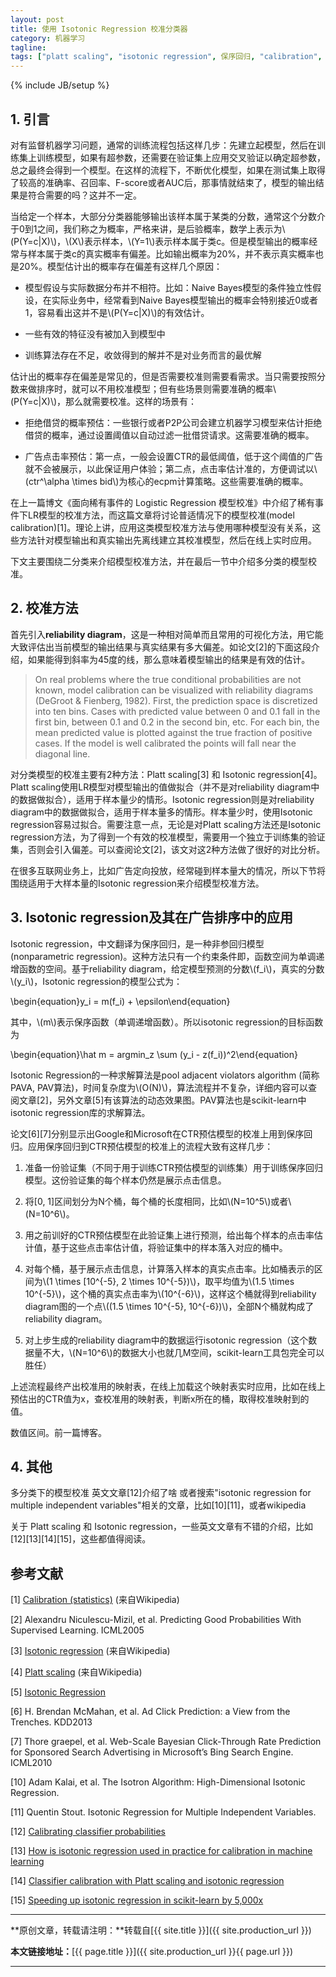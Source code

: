```yaml
---
layout: post
title: 使用 Isotonic Regression 校准分类器
category: 机器学习
tagline: 
tags: ["platt scaling", "isotonic regression", 保序回归, "calibration", 校准]
---
```

{% include JB/setup %}

## 1. 引言

对有监督机器学习问题，通常的训练流程包括这样几步：先建立起模型，然后在训练集上训练模型，如果有超参数，还需要在验证集上应用交叉验证以确定超参数，总之最终会得到一个模型。在这样的流程下，不断优化模型，如果在测试集上取得了较高的准确率、召回率、F-score或者AUC后，那事情就结束了，模型的输出结果是符合需要的吗？这并不一定。

当给定一个样本，大部分分类器能够输出该样本属于某类的分数，通常这个分数介于0到1之间，我们称之为概率，严格来讲，是后验概率，数学上表示为\\(P(Y=c\|X)\\)，\\(X\\)表示样本，\\(Y=1\\)表示样本属于类c。但是模型输出的概率经常与样本属于类c的真实概率有偏差。比如输出概率为20%，并不表示真实概率也是20%。模型估计出的概率存在偏差有这样几个原因：

+ 模型假设与实际数据分布并不相符。比如：Naive Bayes模型的条件独立性假设，在实际业务中，经常看到Naive Bayes模型输出的概率会特别接近0或者1，容易看出这并不是\\(P(Y=c\|X)\\)的有效估计。

+ 一些有效的特征没有被加入到模型中

+ 训练算法存在不足，收敛得到的解并不是对业务而言的最优解

估计出的概率存在偏差是常见的，但是否需要校准则需要看需求。当只需要按照分数来做排序时，就可以不用校准模型；但有些场景则需要准确的概率\\(P(Y=c\|X)\\)，那么就需要校准。这样的场景有：

+ 拒绝借贷的概率预估：一些银行或者P2P公司会建立机器学习模型来估计拒绝借贷的概率，通过设置阈值以自动过滤一批借贷请求。这需要准确的概率。

+ 广告点击率预估：第一点，一般会设置CTR的最低阈值，低于这个阈值的广告就不会被展示，以此保证用户体验；第二点，点击率估计准的，方便调试以\\(ctr^\alpha \times bid\\)为核心的ecpm计算策略。这些需要准确的概率。

在上一篇博文《面向稀有事件的 Logistic Regression 模型校准》中介绍了稀有事件下LR模型的校准方法，而这篇文章将讨论普适情况下的模型校准(model calibration)[1]。理论上讲，应用这类模型校准方法与使用哪种模型没有关系，这些方法针对模型输出和真实输出先离线建立其校准模型，然后在线上实时应用。

下文主要围绕二分类来介绍模型校准方法，并在最后一节中介绍多分类的模型校准。

## 2. 校准方法

首先引入**reliability diagram**，这是一种相对简单而且常用的可视化方法，用它能大致评估出当前模型的输出结果与真实结果有多大偏差。如论文[2]的下面这段介绍，如果能得到斜率为45度的线，那么意味着模型输出的结果是有效的估计。

> On real problems where the true conditional probabilities are not known, model calibration can be visualized with reliability diagrams (DeGroot & Fienberg, 1982). First, the prediction space is discretized into ten bins. Cases with predicted value between 0 and 0.1 fall in the first bin, between 0.1 and 0.2 in the second bin, etc.
For each bin, the mean predicted value is plotted against the true fraction of positive cases. If the model is well calibrated the points will fall near the diagonal line.

对分类模型的校准主要有2种方法：Platt scaling[3] 和 Isotonic regression[4]。Platt scaling使用LR模型对模型输出的值做拟合（并不是对reliability diagram中的数据做拟合），适用于样本量少的情形。Isotonic regression则是对reliability diagram中的数据做拟合，适用于样本量多的情形。样本量少时，使用Isotonic regression容易过拟合。需要注意一点，无论是对Platt scaling方法还是Isotonic regression方法，为了得到一个有效的校准模型，需要用一个独立于训练集的验证集，否则会引入偏差。可以查阅论文[2]，该文对这2种方法做了很好的对比分析。

在很多互联网业务上，比如广告定向投放，经常碰到样本量大的情况，所以下节将围绕适用于大样本量的Isotonic regression来介绍模型校准方法。

## 3. Isotonic regression及其在广告排序中的应用

Isotonic regression，中文翻译为保序回归，是一种非参回归模型(nonparametric regression)。这种方法只有一个约束条件即，函数空间为单调递增函数的空间。基于reliability diagram，给定模型预测的分数\\(f_i\\)，真实的分数\\(y_i\\)，Isotonic regression的模型公式为：

\begin{equation}y_i = m(f_i) + \epsilon\end{equation}

其中，\\(m\\)表示保序函数（单调递增函数）。所以isotonic regression的目标函数为

\begin{equation}\hat m = argmin_z \sum (y_i - z(f_i))^2\end{equation}

Isotonic Regression的一种求解算法是pool adjacent violators algorithm (简称PAVA, PAV算法)，时间复杂度为\\(O(N)\\)，算法流程并不复杂，详细内容可以查阅文章[2]，另外文章[5]有该算法的动态效果图。PAV算法也是scikit-learn中isotonic regression库的求解算法。

论文[6][7]分别显示出Google和Microsoft在CTR预估模型的校准上用到保序回归。应用保序回归到CTR预估模型的校准上的流程大致有这样几步：

1. 准备一份验证集（不同于用于训练CTR预估模型的训练集）用于训练保序回归模型。这份验证集的每个样本仍然是展示点击信息。

2. 将[0, 1]区间划分为N个桶，每个桶的长度相同，比如\\(N=10^5\\)或者\\(N=10^6\\)。

3. 用之前训好的CTR预估模型在此验证集上进行预测，给出每个样本的点击率估计值，基于这些点击率估计值，将验证集中的样本落入对应的桶中。

4. 对每个桶，基于展示点击信息，计算落入样本的真实点击率。比如桶表示的区间为\\(1 \times [10^{-5}, 2 \times 10^{-5})\\)，取平均值为\\(1.5 \times 10^{-5}\\)，这个桶的真实点击率为\\(10^{-6}\\)，这样这个桶就得到reliability diagram图的一个点\\((1.5 \times 10^{-5}, 10^{-6})\\)，全部N个桶就构成了reliability diagram。

5. 对上步生成的reliability diagram中的数据运行isotonic regression（这个数据量不大，\\(N=10^6\\)的数据大小也就几M空间，scikit-learn工具包完全可以胜任）

上述流程最终产出校准用的映射表，在线上加载这个映射表实时应用，比如在线上预估出的CTR值为x，查校准用的映射表，判断x所在的桶，取得校准映射到的值。

数值区间。前一篇博客。

## 4. 其他

多分类下的模型校准
英文文章[12]介绍了啥
或者搜索"isotonic regression for multiple independent variables"相关的文章，比如[10][11]，或者wikipedia

关于 Platt scaling 和 Isotonic regression，一些英文文章有不错的介绍，比如[12][13][14][15]，这些都值得阅读。

## 参考文献

[1] [Calibration (statistics)](https://en.wikipedia.org/wiki/Calibration_(statistics)) (来自Wikipedia)

[2] Alexandru Niculescu-Mizil, et al. Predicting Good Probabilities With Supervised Learning. ICML2005

[3] [Isotonic regression](https://en.wikipedia.org/wiki/Isotonic_regression) (来自Wikipedia)

[4] [Platt scaling](https://en.wikipedia.org/wiki/Platt_scaling) (来自Wikipedia)

[5] [Isotonic Regression](http://fa.bianp.net/blog/2013/isotonic-regression/)

[6] H. Brendan McMahan, et al. Ad Click Prediction: a View from the Trenches. KDD2013

[7] Thore graepel, et al. Web-Scale Bayesian Click-Through Rate Prediction for Sponsored Search Advertising in Microsoft’s Bing Search Engine. ICML2010


[10] Adam Kalai, et al. The Isotron Algorithm: High-Dimensional Isotonic Regression.

[11] Quentin Stout. Isotonic Regression for Multiple Independent Variables.

[12] [Calibrating classifier probabilities](http://danielnee.com/tag/isotonic-regression/)

[13] [How is isotonic regression used in practice for calibration in machine learning](https://www.quora.com/How-is-isotonic-regression-used-in-practice-for-calibration-in-machine-learning)

[14] [Classifier calibration with Platt scaling and isotonic regression](http://fastml.com/classifier-calibration-with-platts-scaling-and-isotonic-regression/)

[15] [Speeding up isotonic regression in scikit-learn by 5,000x](http://tullo.ch/articles/speeding-up-isotonic-regression/)

* * *

**原创文章，转载请注明：**转载自[{{ site.title }}]({{ site.production_url }})

**本文链接地址：**[{{ page.title }}]({{ site.production_url }}{{ page.url }})

* * *
